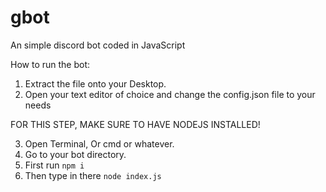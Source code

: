 # gbot
An simple discord bot coded in JavaScript

How to run the bot:
1. Extract the file onto your Desktop.
2. Open your text editor of choice and change the config.json file to your needs

<bold>FOR THIS STEP, MAKE SURE TO HAVE NODEJS INSTALLED!</bold>

3. Open Terminal, Or cmd or whatever.
4. Go to your bot directory.
5. First run <code>npm i</code>
6. Then type in there <code>node index.js</code>
